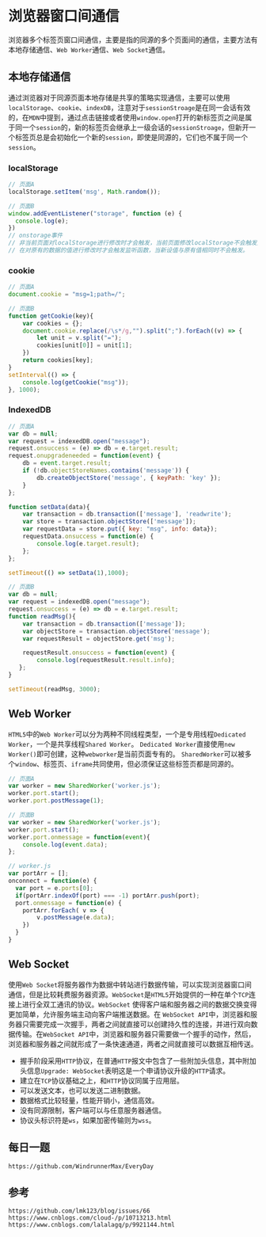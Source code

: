 # 浏览器窗口间通信
浏览器多个标签页窗口间通信，主要是指的同源的多个页面间的通信，主要方法有本地存储通信、`Web Worker`通信、`Web Socket`通信。

## 本地存储通信
通过浏览器对于同源页面本地存储是共享的策略实现通信，主要可以使用`localStorage`、`cookie`、`indexDB`，注意对于`sessionStroage`是在同一会话有效的，在`MDN`中提到，通过点击链接或者使用`window.open`打开的新标签页之间是属于同一个`session`的，新的标签页会继承上一级会话的`sessionStroage`，但新开一个标签页总是会初始化一个新的`session`，即使是同源的，它们也不属于同一个`session`。

### localStorage

```javascript
// 页面A
localStorage.setItem('msg', Math.random());
```

```javascript
// 页面B
window.addEventListener("storage", function (e) {
  console.log(e);
})
// onstorage事件
// 非当前页面对localStorage进行修改时才会触发，当前页面修改localStorage不会触发监听函数
// 在对原有的数据的值进行修改时才会触发监听函数，当新设值与原有值相同时不会触发。
```

### cookie
```javascript
// 页面A
document.cookie = "msg=1;path=/";
```

```javascript
// 页面B
function getCookie(key){
    var cookies = {};
    document.cookie.replace(/\s*/g,"").split(";").forEach((v) => {
        let unit = v.split("=");
        cookies[unit[0]] = unit[1];
    })
    return cookies[key];
}
setInterval(() => {
    console.log(getCookie("msg"));
}, 1000);
```

### IndexedDB
```javascript
// 页面A
var db = null;
var request = indexedDB.open("message");
request.onsuccess = (e) => db = e.target.result;
request.onupgradeneeded = function(event) {
    db = event.target.result;
    if (!db.objectStoreNames.contains('message')) {
        db.createObjectStore('message', { keyPath: 'key' });
    }
};

function setData(data){
    var transaction = db.transaction(['message'], 'readwrite');
    var store = transaction.objectStore(['message']);
    var requestData = store.put({ key: "msg", info: data});
    requestData.onsuccess = function(e) {
        console.log(e.target.result);
    };
};

setTimeout(() => setData(1),1000);
```

```javascript
// 页面B
var db = null;
var request = indexedDB.open("message");
request.onsuccess = (e) => db = e.target.result;
function readMsg(){
    var transaction = db.transaction(['message']);
    var objectStore = transaction.objectStore('message');
    var requestResult = objectStore.get('msg');

    requestResult.onsuccess = function(event) {
        console.log(requestResult.result.info);
   };
}

setTimeout(readMsg, 3000);
```

## Web Worker
`HTML5`中的`Web Worker`可以分为两种不同线程类型，一个是专用线程`Dedicated Worker`，一个是共享线程`Shared Worker`。
`Dedicated Worker`直接使用`new Worker()`即可创建，这种`webworker`是当前页面专有的。
`SharedWorker`可以被多个`window`、标签页、`iframe`共同使用，但必须保证这些标签页都是同源的。
```javascript
// 页面A
var worker = new SharedWorker('worker.js');
worker.port.start();
worker.port.postMessage(1);
```

```javascript
// 页面B
var worker = new SharedWorker('worker.js');
worker.port.start();
worker.port.onmessage = function(event){
    console.log(event.data);
};
```

```javascript
// worker.js
var portArr = [];
onconnect = function(e) {
  var port = e.ports[0];
  if(portArr.indexOf(port) === -1) portArr.push(port);
  port.onmessage = function(e) {
    portArr.forEach( v => {
        v.postMessage(e.data);
    })
  }
}
```

## Web Socket
使用`Web Socket`将服务器作为数据中转站进行数据传输，可以实现浏览器窗口间通信，但是比较耗费服务器资源。`WebSocket`是`HTML5`开始提供的一种在单个`TCP`连接上进行全双工通讯的协议。`WebSocket` 使得客户端和服务器之间的数据交换变得更加简单，允许服务端主动向客户端推送数据。在 `WebSocket API`中，浏览器和服务器只需要完成一次握手，两者之间就直接可以创建持久性的连接，并进行双向数据传输。在`WebSocket API`中，浏览器和服务器只需要做一个握手的动作，然后，浏览器和服务器之间就形成了一条快速通道，两者之间就直接可以数据互相传送。
* 握手阶段采用`HTTP`协议，在普通`HTTP`报文中包含了一些附加头信息，其中附加头信息`Upgrade: WebSocket`表明这是一个申请协议升级的`HTTP`请求。
* 建立在`TCP`协议基础之上，和`HTTP`协议同属于应用层。
* 可以发送文本，也可以发送二进制数据。
* 数据格式比较轻量，性能开销小，通信高效。
* 没有同源限制，客户端可以与任意服务器通信。
* 协议头标识符是`ws`，如果加密传输则为`wss`。

## 每日一题

```
https://github.com/WindrunnerMax/EveryDay
```

## 参考

```
https://github.com/lmk123/blog/issues/66
https://www.cnblogs.com/cloud-/p/10713213.html
https://www.cnblogs.com/lalalagq/p/9921144.html
```
